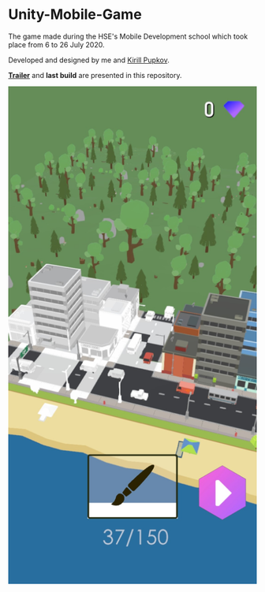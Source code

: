 # Unity-Mobile-Game
The game made during the HSE's Mobile Development school which took place from 6 to 26 July 2020.

Developed and designed by me and [Kirill Pupkov](vk.com/pupkovkirill).

[**Trailer**](drive.google.com/file/d/1UecR0B5Zgrtm2YH6QS2aWVRCyQ-8V5L1/view) and **last build** are presented in this repository.

![alt text](https://github.com/TrickmanOff/Unity-Mobile-Game/blob/main/Screenshots/City%20(Meta).jpg "City (Meta game")

